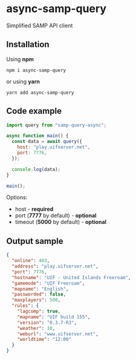 # async-samp-query

Simplified SAMP API client

## Installation
Using **npm**
```
npm i async-samp-query
```
or using **yarn**
```
yarn add async-samp-query
```

## Code example
```javascript
import query from "samp-query-async";

async function main() {
  const data = await query({
    host: "play.uifserver.net",
    port: 7776,
  });

  console.log(data);
}

main();

```

Options: 
- host - **required**
- port (**7777** by default) - **optional**
- timeout (**5000** by default) - **optional**

## Output sample
```json
{
  "online": 402,
  "address": "play.uifserver.net",
  "port": 7776,
  "hostname": "UIF - United Islands Freeroam",
  "gamemode": "UIF Freeroam",
  "mapname": "English",
  "passworded": false,
  "maxplayers": 500,
  "rules": {
    "lagcomp": true,
    "mapname": "UIF build 155",
    "version": "0.3.7-R3",
    "weather": 10,
    "weburl": "www.uifserver.net",
    "worldtime": "12:00"
  }
}
```
